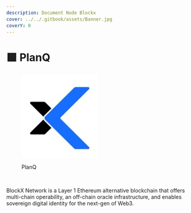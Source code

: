 ```yaml
---
description: Document Node Blockx
cover: ../../.gitbook/assets/Banner.jpg
coverY: 0
---
```


# 🟩 PlanQ

<figure><img src="../../.gitbook/assets/blockx.jpeg" alt=""><figcaption><p>PlanQ</p></figcaption></figure>

<figure><img src="https://health.roomit.xyz/api/badge/120/status?style=for-the-badge" alt=""><figcaption></figcaption></figure>

BlockX Network is a Layer 1 Ethereum alternative blockchain that offers multi-chain operability, an off-chain oracle infrastructure, and enables sovereign digital identity for the next-gen of Web3.